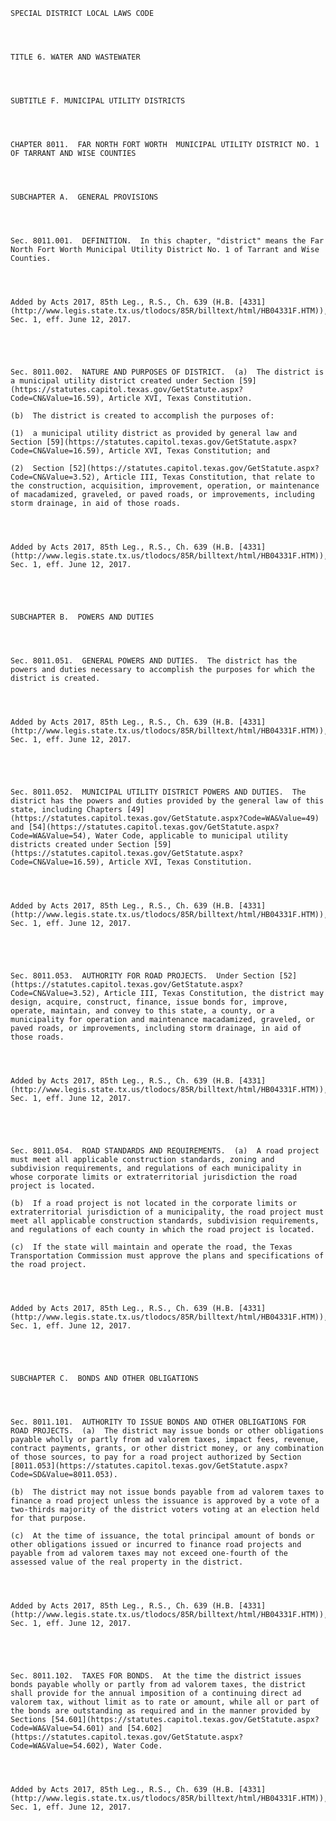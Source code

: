 ﻿
    
    
    	
    					
    
    
    SPECIAL DISTRICT LOCAL LAWS CODE
    
      
    
    
    TITLE 6. WATER AND WASTEWATER
    
      
    
    
    SUBTITLE F. MUNICIPAL UTILITY DISTRICTS
    
      
    
    
    CHAPTER 8011.  FAR NORTH FORT WORTH  MUNICIPAL UTILITY DISTRICT NO. 1 OF TARRANT AND WISE COUNTIES
    
      
    
    
    SUBCHAPTER A.  GENERAL PROVISIONS
    
      
    
    
    Sec. 8011.001.  DEFINITION.  In this chapter, "district" means the Far North Fort Worth Municipal Utility District No. 1 of Tarrant and Wise Counties.
    
    
    
    
    Added by Acts 2017, 85th Leg., R.S., Ch. 639 (H.B. [4331](http://www.legis.state.tx.us/tlodocs/85R/billtext/html/HB04331F.HTM)), Sec. 1, eff. June 12, 2017.
    
    
    
    
    
    Sec. 8011.002.  NATURE AND PURPOSES OF DISTRICT.  (a)  The district is a municipal utility district created under Section [59](https://statutes.capitol.texas.gov/GetStatute.aspx?Code=CN&Value=16.59), Article XVI, Texas Constitution.
    
    (b)  The district is created to accomplish the purposes of:
    
    (1)  a municipal utility district as provided by general law and Section [59](https://statutes.capitol.texas.gov/GetStatute.aspx?Code=CN&Value=16.59), Article XVI, Texas Constitution; and
    
    (2)  Section [52](https://statutes.capitol.texas.gov/GetStatute.aspx?Code=CN&Value=3.52), Article III, Texas Constitution, that relate to the construction, acquisition, improvement, operation, or maintenance of macadamized, graveled, or paved roads, or improvements, including storm drainage, in aid of those roads.
    
    
    
    
    Added by Acts 2017, 85th Leg., R.S., Ch. 639 (H.B. [4331](http://www.legis.state.tx.us/tlodocs/85R/billtext/html/HB04331F.HTM)), Sec. 1, eff. June 12, 2017.
    
    
    
    
    
    SUBCHAPTER B.  POWERS AND DUTIES
    
      
    
    
    Sec. 8011.051.  GENERAL POWERS AND DUTIES.  The district has the powers and duties necessary to accomplish the purposes for which the district is created.
    
    
    
    
    Added by Acts 2017, 85th Leg., R.S., Ch. 639 (H.B. [4331](http://www.legis.state.tx.us/tlodocs/85R/billtext/html/HB04331F.HTM)), Sec. 1, eff. June 12, 2017.
    
    
    
    
    
    Sec. 8011.052.  MUNICIPAL UTILITY DISTRICT POWERS AND DUTIES.  The district has the powers and duties provided by the general law of this state, including Chapters [49](https://statutes.capitol.texas.gov/GetStatute.aspx?Code=WA&Value=49) and [54](https://statutes.capitol.texas.gov/GetStatute.aspx?Code=WA&Value=54), Water Code, applicable to municipal utility districts created under Section [59](https://statutes.capitol.texas.gov/GetStatute.aspx?Code=CN&Value=16.59), Article XVI, Texas Constitution.
    
    
    
    
    Added by Acts 2017, 85th Leg., R.S., Ch. 639 (H.B. [4331](http://www.legis.state.tx.us/tlodocs/85R/billtext/html/HB04331F.HTM)), Sec. 1, eff. June 12, 2017.
    
    
    
    
    
    Sec. 8011.053.  AUTHORITY FOR ROAD PROJECTS.  Under Section [52](https://statutes.capitol.texas.gov/GetStatute.aspx?Code=CN&Value=3.52), Article III, Texas Constitution, the district may design, acquire, construct, finance, issue bonds for, improve, operate, maintain, and convey to this state, a county, or a municipality for operation and maintenance macadamized, graveled, or paved roads, or improvements, including storm drainage, in aid of those roads.
    
    
    
    
    Added by Acts 2017, 85th Leg., R.S., Ch. 639 (H.B. [4331](http://www.legis.state.tx.us/tlodocs/85R/billtext/html/HB04331F.HTM)), Sec. 1, eff. June 12, 2017.
    
    
    
    
    
    Sec. 8011.054.  ROAD STANDARDS AND REQUIREMENTS.  (a)  A road project must meet all applicable construction standards, zoning and subdivision requirements, and regulations of each municipality in whose corporate limits or extraterritorial jurisdiction the road project is located.
    
    (b)  If a road project is not located in the corporate limits or extraterritorial jurisdiction of a municipality, the road project must meet all applicable construction standards, subdivision requirements, and regulations of each county in which the road project is located.
    
    (c)  If the state will maintain and operate the road, the Texas Transportation Commission must approve the plans and specifications of the road project.
    
    
    
    
    Added by Acts 2017, 85th Leg., R.S., Ch. 639 (H.B. [4331](http://www.legis.state.tx.us/tlodocs/85R/billtext/html/HB04331F.HTM)), Sec. 1, eff. June 12, 2017.
    
    
    
    
    
    SUBCHAPTER C.  BONDS AND OTHER OBLIGATIONS
    
      
    
    
    Sec. 8011.101.  AUTHORITY TO ISSUE BONDS AND OTHER OBLIGATIONS FOR ROAD PROJECTS.  (a)  The district may issue bonds or other obligations payable wholly or partly from ad valorem taxes, impact fees, revenue, contract payments, grants, or other district money, or any combination of those sources, to pay for a road project authorized by Section [8011.053](https://statutes.capitol.texas.gov/GetStatute.aspx?Code=SD&Value=8011.053).
    
    (b)  The district may not issue bonds payable from ad valorem taxes to finance a road project unless the issuance is approved by a vote of a two-thirds majority of the district voters voting at an election held for that purpose.
    
    (c)  At the time of issuance, the total principal amount of bonds or other obligations issued or incurred to finance road projects and payable from ad valorem taxes may not exceed one-fourth of the assessed value of the real property in the district.
    
    
    
    
    Added by Acts 2017, 85th Leg., R.S., Ch. 639 (H.B. [4331](http://www.legis.state.tx.us/tlodocs/85R/billtext/html/HB04331F.HTM)), Sec. 1, eff. June 12, 2017.
    
    
    
    
    
    Sec. 8011.102.  TAXES FOR BONDS.  At the time the district issues bonds payable wholly or partly from ad valorem taxes, the district shall provide for the annual imposition of a continuing direct ad valorem tax, without limit as to rate or amount, while all or part of the bonds are outstanding as required and in the manner provided by Sections [54.601](https://statutes.capitol.texas.gov/GetStatute.aspx?Code=WA&Value=54.601) and [54.602](https://statutes.capitol.texas.gov/GetStatute.aspx?Code=WA&Value=54.602), Water Code.
    
    
    
    
    Added by Acts 2017, 85th Leg., R.S., Ch. 639 (H.B. [4331](http://www.legis.state.tx.us/tlodocs/85R/billtext/html/HB04331F.HTM)), Sec. 1, eff. June 12, 2017.
    
    
    
    
    				
